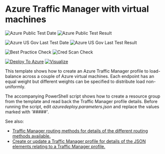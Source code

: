 # Azure Traffic Manager with virtual machines

![Azure Public Test Date](https://azurequickstartsservice.blob.core.windows.net/badges/201-traffic-manager-vm/PublicLastTestDate.svg)
![Azure Public Test Result](https://azurequickstartsservice.blob.core.windows.net/badges/201-traffic-manager-vm/PublicDeployment.svg)

![Azure US Gov Last Test Date](https://azurequickstartsservice.blob.core.windows.net/badges/201-traffic-manager-vm/FairfaxLastTestDate.svg)
![Azure US Gov Last Test Result](https://azurequickstartsservice.blob.core.windows.net/badges/201-traffic-manager-vm/FairfaxDeployment.svg)

![Best Practice Check](https://azurequickstartsservice.blob.core.windows.net/badges/201-traffic-manager-vm/BestPracticeResult.svg)
![Cred Scan Check](https://azurequickstartsservice.blob.core.windows.net/badges/201-traffic-manager-vm/CredScanResult.svg)

[![Deploy To Azure](https://raw.githubusercontent.com/fathym-it/azure-quickstart-templates/master/1-CONTRIBUTION-GUIDE/images/deploytoazure.svg?sanitize=true)](https://portal.azure.com/#create/Microsoft.Template/uri/https%3A%2F%2Fraw.githubusercontent.com%2Ffathym-it%2Fazure-quickstart-templates%2Fmaster%2F201-traffic-manager-vm%2Fazuredeploy.json)  [![Visualize](https://raw.githubusercontent.com/fathym-it/azure-quickstart-templates/master/1-CONTRIBUTION-GUIDE/images/visualizebutton.svg?sanitize=true)](http://armviz.io/#/?load=https%3A%2F%2Fraw.githubusercontent.com%2Ffathym-it%2Fazure-quickstart-templates%2Fmaster%2F201-traffic-manager-vm%2Fazuredeploy.json)

This template shows how to create an Azure Traffic Manager profile to load-balance across a couple of Azure virtual machines.  Each endpoint has an equal weight but different weights can be specified to distribute load non-uniformly.

The accompanying PowerShell script shows how to create a resource group from the template and read back the Traffic Manager profile details.  Before running the script, edit *azuredeploy.parameters.json* and replace the values marked with *'#####'*.

See also:

- <a href="https://azure.microsoft.com/en-us/documentation/articles/traffic-manager-routing-methods/">Traffic Manager routing methods for details of the different routing methods available.
- <a href="https://msdn.microsoft.com/en-us/library/azure/mt163581.aspx">Create or update a Traffic Manager profile for details of the JSON elements relating to a Traffic Manager profile.



